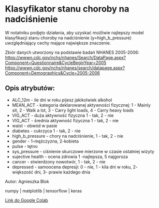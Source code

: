 # Klasyfikator stanu choroby na nadciśnienie

W notatniku podjęto działania, aby uzyskać możliwie najlepszy model klasyfikacji stanu choroby na nadciśnienie (y=high_b_pressure) uwzględniający cechy mające największe znaczenie.

Zbiór danych utworzony na podstawie badań NHANES 2005-2006:
<br>https://wwwn.cdc.gov/nchs/nhanes/Search/DataPage.aspx?Component=Questionnaire&CycleBeginYear=2005
<br>https://wwwn.cdc.gov/nchs/nhanes/search/datapage.aspx?Component=Demographics&Cycle=2005-2006

## Opis atrybutów:

* ALC_12m - ile dni w roku pijesz jakikolwiek alkohol
* MEAN_ACT - kategoria deklarowanej aktywności fizycznej:
1 - Mainly sit, 2 - Walk a lot, 3 - Carry light loads, 4 - Carry heavy loads
* VIG_ACT - duża aktywność fizyczna 1 - tak, 2 - nie
* VIG_ACT - średnia aktywność fizyczna 1 - tak, 2 - nie
* waist - obwód w pasie
* diabetes - cukrzyca 1 - tak, 2 - nie
* high_b_pressure - chory na nadciśnienie, 1 - tak, 2 - nie
* gender - 1-mężczyzna, 2-kobieta
* pulse - tętno
* sys_pressure - ciśnienie skurczowe mierzone w czasie ostatniej wizyty
* sujective health - ocena zdrowia 1 -najlepsza, 5 najgorsza
* cancer - stwierdzony nowotwór, 1 - tak, 2 - nie
* depressed - samoocena depresji: 0 - nie, 1 - kila dni w roku, 2- większość dni, 3- prawie każdego dnia

Autor: Agnieszka Blok

numpy | matplotlib | tensorflow | keras


[Link do Google Colab](https://colab.research.google.com/drive/1iJRfukDjaltod5OOvjnexeFXGtI-sDw8)
